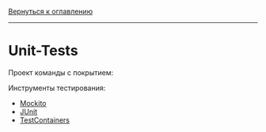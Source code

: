 [Вернуться к оглавлению](https://github.com/engine-it-in/different-level-task/blob/main/README.md)
***
# Unit-Tests

Проект команды с покрытием: 

Инструменты тестирования:
- [Mockito](../first%20level/mockito/README)
- [JUnit](../first%20level/junit/README)
- [TestContainers](../first%20level/tc/README)